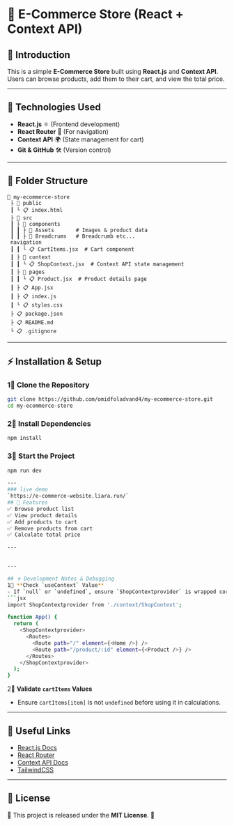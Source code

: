 # 🛒 E-Commerce Store (React + Context API)

## 📌 Introduction
This is a simple **E-Commerce Store** built using **React.js** and **Context API**. Users can browse products, add them to their cart, and view the total price.

---

## 🚀 Technologies Used
- **React.js** ⚛️ (Frontend development)  
- **React Router** 🔀 (For navigation)  
- **Context API** 🌍 (State management for cart)   
- **Git & GitHub** 🛠️ (Version control)  

---

## 💁 Folder Structure
```
📆 my-ecommerce-store
 ├ 📂 public
 ┃ └ 📋 index.html
 ├ 📂 src
 ┃ ├ 📂 components
 ┃ ┃ ├ 📂 Assets       # Images & product data
 ┃ ┃ ├ 📂 Breadcrums   # Breadcrumb etc...
 navigation
 ┃ ┃ └ 📋 CartItems.jsx  # Cart component
 ┃ ├ 📂 context
 ┃ ┃ └ 📋 ShopContext.jsx  # Context API state management
 ┃ ├ 📂 pages
 ┃ ┃ └ 📋 Product.jsx  # Product details page
 ┃ ├ 📋 App.jsx
 ┃ ├ 📋 index.js
 ┃ └ 📋 styles.css
 ├ 📋 package.json
 ├ 📋 README.md
 └ 📋 .gitignore
```

---

## ⚡ Installation & Setup
### 1⃣   Clone the Repository
```bash
git clone https://github.com/omidfoladvand4/my-ecommerce-store.git
cd my-ecommerce-store
```

### 2⃣   Install Dependencies
```bash
npm install
```

### 3⃣   Start the Project
```bash
npm run dev

---
### live demo 
`https://e-commerce-website.liara.run/`
## 🎯 Features
✅ Browse product list  
✅ View product details  
✅ Add products to cart  
✅ Remove products from cart  
✅ Calculate total price   

---


---

## 🛧 Development Notes & Debugging
1⃣ **Check `useContext` Value**  
- If `null` or `undefined`, ensure `ShopContextprovider` is wrapped correctly in `App.jsx`:
```jsx
import ShopContextprovider from './context/ShopContext';

function App() {
  return (
    <ShopContextprovider>
      <Routes>
        <Route path="/" element={<Home />} />
        <Route path="/product/:id" element={<Product />} />
      </Routes>
    </ShopContextprovider>
  );
}
```

2⃣ **Validate `cartItems` Values**  
- Ensure `cartItems[item]` is not `undefined` before using it in calculations.

---

## 🔗 Useful Links
- [React.js Docs](https://react.dev/)
- [React Router](https://reactrouter.com/en/main)
- [Context API Docs](https://react.dev/reference/react/useContext)
- [TailwindCSS](https://tailwindcss.com/)

---

## 🐜 License
📄 This project is released under the **MIT License**. 🚀

